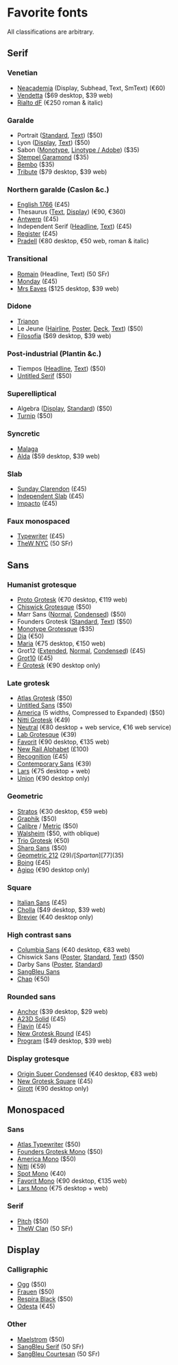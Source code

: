 # Favorite fonts
All classifications are arbitrary. 

## Serif
### Venetian
* [Neacademia][1] (Display, Subhead, Text, SmText) (€60) 
* [Vendetta][2] ($69 desktop, $39 web)
* [Rialto dF][3] (€250 roman & italic)

### Garalde
* Portrait ([Standard][4], [Text][5]) ($50) 
* Lyon ([Display][6], [Text][7]) ($50) 
* Sabon ([Monotype][8], [Linotype / Adobe][9]) ($35) 
* [Stempel Garamond][10] ($35)
* [Bembo][11] ($35) 
* [Tribute][12] ($79 desktop, $39 web)

### Northern garalde (Caslon &c.)
 * [English 1766][13] (£45)
* Thesaurus ([Text][14], [Display][15]) (€90, €360) 
* [Antwerp][16] (£45)
* Independent Serif ([Headline][17], [Text][18]) (£45)
* [Register][19] (£45)
* [Pradell][20] (€80 desktop, €50 web, roman & italic)

### Transitional
* [Romain][21] (Headline, Text) (50 SFr)
* [Monday][22] (£45)
* [Mrs Eaves][23] ($125 desktop, $39 web)

### Didone
* [Trianon][24]
* Le Jeune ([Hairline][25], [Poster][26], [Deck][27], [Text][28]) ($50) 
* [Filosofia][29] ($69 desktop, $39 web)

### Post-industrial (Plantin &c.)
* Tiempos ([Headline][30], [Text][31]) ($50) 
* [Untitled Serif][32] ($50) 

### Superelliptical
* Algebra ([Display][33], [Standard][34]) ($50) 
* [Turnip][35] ($50) 

### Syncretic
* [Malaga][36]
* [Alda][37] ($59 desktop, $39 web)

### Slab
* [Sunday Clarendon][38] (£45)
* [Independent Slab][39] (£45)
* [Impacto][40] (£45)

### Faux monospaced
* [Typewriter][41] (£45)
* [TheW NYC][42] (50 SFr)

## Sans
### Humanist grotesque
* [Proto Grotesk][43] (€70 desktop, €119 web)
* [Chiswick Grotesque][44] ($50) 
* Marr Sans ([Normal][45], [Condensed][46]) ($50) 
* Founders Grotesk ([Standard][47], [Text][48]) ($50) 
* [Monotype Grotesque][49] ($35) 
* [Dia]() (€50) 
* [Maria][51] (€75 desktop, €150 web) 
* Grot12 ([Extended][52], [Normal][53], [Condensed][54]) (£45)
* [Grot10][55] (£45)
* [F Grotesk][56] (€90 desktop only)

### Late grotesk
* [Atlas Grotesk][57] ($50) 
* [Untitled Sans][58] ($50) 
* [America][59] (5 widths, Compressed to Expanded) ($50) 
* [Nitti Grotesk][60] (€49) 
* [Neutral][61] (€80 desktop + web service, €16 web service) 
* [Lab Grotesque][62] (€39) 
* [Favorit][63] (€90 desktop, €135 web)
* [New Rail Alphabet][64] (£100)
* [Recognition][65] (£45)
* [Contemporary Sans][66] (€39)
* [Lars][67] (€75 desktop + web) 
* [Union][68] (€90 desktop only)

### Geometric
* [Stratos][69] (€30 desktop, €59 web)
* [Graphik][70] ($50) 
* [Calibre][71] / [Metric][72] ($50) 
* [Walsheim][73] ($50, with oblique) 
* [Trio Grotesk][74] (€50) 
* [Sharp Sans][75] ($50) 
* [Geometric 212][76] ($29) / [Spartan][77] ($35) 
* [Boing][78] (£45)
* [Agipo][79] (€90 desktop only)

### Square
* [Italian Sans][80] (£45)
* [Cholla][81] ($49 desktop, $39 web)
* [Brevier][82] (€40 desktop only)

### High contrast sans
* [Columbia Sans][83] (€40 desktop, €83 web)
* Chiswick Sans ([Poster][84], [Standard][85], [Text][86]) ($50) 
* Darby Sans ([Poster][87], [Standard][88])
* [SangBleu Sans][89]
* [Chap][90] (€50) 

### Rounded sans
* [Anchor][91] ($39 desktop, $29 web) 
* [A23D Solid][92] (£45)
* [Flavin][93] (£45)
* [New Grotesk Round][94] (£45)
* [Program][95] ($49 desktop, $39 web)

### Display grotesque
* [Origin Super Condensed][96] (€40 desktop, €83 web)
* [New Grotesk Square][97] (£45)
* [Girott][98] (€90 desktop only)

## Monospaced
### Sans
* [Atlas Typewriter][99] ($50) 
* [Founders Grotesk Mono][100] ($50) 
* [America Mono][101] ($50) 
* [Nitti][102] (€59) 
* [Spot Mono][103] (€40) 
* [Favorit Mono][104] (€90 desktop, €135 web)
* [Lars Mono][105] (€75 desktop + web)

### Serif
* [Pitch][106] ($50)
* [TheW Clan][107] (50 SFr)

## Display

### Calligraphic
* [Ogg][108] ($50) 
* [Frauen][109] ($50) 
* [Respira Black][110] ($50) 
* [Odesta][111] (€45)

### Other
* [Maelstrom][112] ($50) 
* [SangBleu Serif][113] (50 SFr)
* [SangBleu Courtesan][114] (50 SFr)

[1]:	https://www.rosettatype.com/Neacademia
[2]:	http://emigre.com/EF.php?fid=130
[3]:	http://c-a-s-t.com/rialto-df/index.html
[4]:	https://commercialtype.com/catalog/portrait/portrait
[5]:	https://commercialtype.com/catalog/portrait/portrait_text
[6]:	https://commercialtype.com/catalog/lyon/lyon_display
[7]:	https://commercialtype.com/catalog/lyon/lyon_text
[8]:	https://www.myfonts.com/fonts/mti/sabon/
[9]:	https://www.myfonts.com/fonts/linotype/sabon/
[10]:	https://www.myfonts.com/fonts/linotype/stempel-garamond/
[11]:	https://www.myfonts.com/fonts/mti/bembo/
[12]:	http://emigre.com/EF.php?fid=196
[13]:	https://www.a2-type.co.uk/english-1766
[14]:	https://www.typotheque.com/fonts/thesaurus
[15]:	https://www.typotheque.com/fonts/thesaurus_display
[16]:	https://www.a2-type.co.uk/antwerp
[17]:	https://www.a2-type.co.uk/independent-serif-headline
[18]:	https://www.a2-type.co.uk/independent-serif-text
[19]:	https://www.a2-type.co.uk/register
[20]:	http://www.typerepublic.com/pradell.html
[21]:	https://www.swisstypefaces.com/fonts/romain/
[22]:	https://www.a2-type.co.uk/monday
[23]:	http://emigre.com/EF.php?fid=109
[24]:	https://productiontype.com/collection/trianon_collection
[25]:	https://commercialtype.com/catalog/lejeune/lejeune_hairline
[26]:	https://commercialtype.com/catalog/lejeune/lejeune_poster
[27]:	https://commercialtype.com/catalog/lejeune/lejeune_deck
[28]:	https://commercialtype.com/catalog/lejeune/lejeune_text
[29]:	http://emigre.com/EF.php?fid=97
[30]:	https://klim.co.nz/retail-fonts/tiempos-headline/
[31]:	https://klim.co.nz/retail-fonts/tiempos-text/
[32]:	https://klim.co.nz/retail-fonts/untitled-serif/
[33]:	https://commercialtype.com/catalog/algebra/algebra_display
[34]:	https://commercialtype.com/catalog/algebra/algebra
[35]:	https://djr.com/turnip/
[36]:	http://emigre.com/EF.php?fid=207
[37]:	http://emigre.com/EF.php?fid=218
[38]:	https://www.a2-type.co.uk/sunday-clarendon
[39]:	https://www.a2-type.co.uk/independent-slab
[40]:	https://www.a2-type.co.uk/impacto
[41]:	https://www.a2-type.co.uk/typewriter
[42]:	https://www.swisstypefaces.com/fonts/thew/
[43]:	https://productiontype.com/family/proto_grotesk
[44]:	https://commercialtype.com/catalog/chiswick_grotesque/chiswick_grotesque
[45]:	https://commercialtype.com/catalog/marr_sans/marr_sans
[46]:	https://commercialtype.com/catalog/marr_sans/marr_sans_condensed
[47]:	https://klim.co.nz/retail-fonts/founders-grotesk/
[48]:	https://klim.co.nz/retail-fonts/founders-grotesk-text/
[49]:	https://www.myfonts.com/fonts/mti/grotesque-mt/
[51]:	http://www.philbaber.com/philbaber/maria/
[52]:	https://www.a2-type.co.uk/grot12
[53]:	https://www.a2-type.co.uk/grot12-normal
[54]:	https://www.a2-type.co.uk/grot12-condensed
[55]:	https://www.a2-type.co.uk/grot10
[56]:	http://radimpesko.com/fonts/f-grotesk
[57]:	https://commercialtype.com/catalog/atlas/atlas_grotesk
[58]:	https://klim.co.nz/retail-fonts/untitled-sans/
[59]:	https://www.grillitype.com/typefaces/gt-america
[60]:	https://boldmonday.com/typefaces/nitti-grotesk/
[61]:	https://www.typotheque.com/fonts/neutral
[62]:	https://lettersfromsweden.se/labgrotesque/
[63]:	http://www.abcdinamo.com/favorit
[64]:	https://www.a2-type.co.uk/new-rail-alphabet
[65]:	https://www.a2-type.co.uk/recognition%20
[66]:	https://www.ludwigtype.de/fonts/contemporarysans/overview
[67]:	https://bold-decisions.biz/typefaces/lars
[68]:	http://radimpesko.com/fonts/union
[69]:	https://productiontype.com/family/stratos
[70]:	https://commercialtype.com/catalog/graphik/graphik
[71]:	https://klim.co.nz/retail-fonts/calibre/
[72]:	https://klim.co.nz/retail-fonts/metric/%20
[73]:	https://www.grillitype.com/typefaces/gt-walsheim
[74]:	https://www.schick-toikka.com/trio-grotesk
[75]:	https://sharptype.co/typefaces/sharp-sans/
[76]:	https://www.myfonts.com/fonts/bitstream/geometric-212/
[77]:	https://www.myfonts.com/fonts/linotype/spartan/
[78]:	https://www.a2-type.co.uk/boing
[79]:	http://radimpesko.com/fonts/agipo
[80]:	https://www.a2-type.co.uk/italian-sans
[81]:	http://emigre.com/EF.php?fid=84
[82]:	http://c-a-s-t.com/brevier/index.html
[83]:	https://productiontype.com/family/columbia_sans
[84]:	https://commercialtype.com/catalog/chiswick_sans/chiswick_sans_poster
[85]:	https://commercialtype.com/catalog/chiswick_sans/chiswick_sans
[86]:	https://commercialtype.com/catalog/chiswick_sans/chiswick_sans_text
[87]:	https://commercialtype.com/catalog/darby/darby_sans_poster
[88]:	https://commercialtype.com/catalog/darby/darby_sans
[89]:	https://www.swisstypefaces.com/fonts/sangbleu/
[90]:	https://www.schick-toikka.com/chap
[91]:	https://processtypefoundry.com/fonts/anchor/
[92]:	https://www.a2-type.co.uk/a23d-solid
[93]:	https://www.a2-type.co.uk/flavin
[94]:	https://www.a2-type.co.uk/new-grotesk-round
[95]:	http://emigre.com/EF.php?fid=219
[96]:	https://productiontype.com/family/origin_super_condensed
[97]:	https://www.a2-type.co.uk/new-grotesk-square
[98]:	http://radimpesko.com/fonts/girott
[99]:	https://commercialtype.com/catalog/atlas/atlas_typewriter
[100]:	https://klim.co.nz/retail-fonts/founders-grotesk-mono/
[101]:	https://www.grillitype.com/typefaces/gt-america
[102]:	https://boldmonday.com/typefaces/nitti/
[103]:	https://www.schick-toikka.com/spot-mono
[104]:	http://www.abcdinamo.com/favorit
[105]:	https://bold-decisions.biz/typefaces/lars
[106]:	https://klim.co.nz/retail-fonts/pitch/
[107]:	https://www.swisstypefaces.com/fonts/thew/
[108]:	https://sharptype.co/typefaces/ogg/
[109]:	https://sharptype.co/typefaces/frauen/
[110]:	https://sharptype.co/typefaces/respira-black/
[111]:	http://www.urtd.net/fonts/odesta/
[112]:	https://klim.co.nz/retail-fonts/maelstrom/
[113]:	https://www.swisstypefaces.com/fonts/sangbleu/
[114]:	https://www.swisstypefaces.com/fonts/sangbleu/